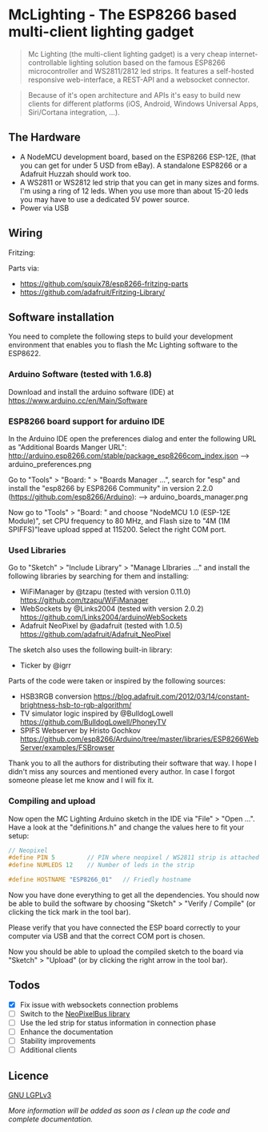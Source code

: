 # McLighting - The ESP8266 based multi-client lighting gadget

> Mc Lighting (the multi-client lighting gadget) is a very cheap internet-controllable lighting solution based on the famous ESP8266 microcontroller and WS2811/2812 led strips. It features a self-hosted responsive web-interface, a REST-API and a websocket connector.

> Because of it's open architecture and APIs it's easy to build new clients for different platforms (iOS, Android, Windows Universal Apps, Siri/Cortana integration, ...). 

## The Hardware
- A NodeMCU development board, based on the ESP8266 ESP-12E, (that you can get for under 5 USD from eBay). A standalone ESP8266 or a Adafruit Huzzah should work too.
- A WS2811 or WS2812 led strip that you can get in many sizes and forms. I'm using a ring of 12 leds. When you use more than about 15-20 leds you may have to use a dedicated 5V power source.
- Power via USB

## Wiring

Fritzing: 

Parts via:
- https://github.com/squix78/esp8266-fritzing-parts
- https://github.com/adafruit/Fritzing-Library/

## Software installation
You need to complete the following steps to build your development environment that enables you to flash the Mc Lighting software to the ESP8622.

### Arduino Software (tested with 1.6.8)
Download and install the arduino software (IDE) at https://www.arduino.cc/en/Main/Software

### ESP8266 board support for arduino IDE
In the Arduino IDE open the preferences dialog and enter the following URL as "Additional Boards Manger URL":\
http://arduino.esp8266.com/stable/package_esp8266com_index.json
--> arduino_preferences.png

Go to "Tools" > "Board: <some board>" > "Boards Manager ...", search for "esp" and install the "esp8266 by ESP8266 Community" in version 2.2.0 (https://github.com/esp8266/Arduino):
--> arduino_boards_manager.png

Now go to "Tools" > "Board: <some board>" and choose "NodeMCU 1.0 (ESP-12E Module)", set CPU frequency to 80 MHz, and Flash size to "4M (1M SPIFFS)"leave upload spped at 115200. Select the right COM port.

### Used Libraries
Go to "Sketch" > "Include Library" > "Manage LIbraries ..." and install the following libraries by searching for them and installing:
- WiFiManager by @tzapu (tested with version 0.11.0)
  https://github.com/tzapu/WiFiManager
- WebSockets by @Links2004 (tested with version 2.0.2)
  https://github.com/Links2004/arduinoWebSockets
- Adafruit NeoPixel by @adafruit (tested with 1.0.5)
  https://github.com/adafruit/Adafruit_NeoPixel
  
The sketch also uses the following built-in library:
- Ticker by @igrr

Parts of the code were taken or inspired by the following sources:
- HSB3RGB conversion
  https://blog.adafruit.com/2012/03/14/constant-brightness-hsb-to-rgb-algorithm/
- TV simulator logic inspired by @BulldogLowell
  https://github.com/BulldogLowell/PhoneyTV
- SPIFS Webserver by Hristo Gochkov
  https://github.com/esp8266/Arduino/tree/master/libraries/ESP8266WebServer/examples/FSBrowser

Thank you to all the authors for distributing their software that way.
I hope I didn't miss any sources and mentioned every author. In case I forgot someone please let me know and I will fix it.

### Compiling and upload
Now open the MC Lighting Arduino sketch in the IDE via "File" > "Open ...". Have a look at the "definitions.h" and change the values here to fit your setup:
```c
// Neopixel
#define PIN 5         // PIN where neopixel / WS2811 strip is attached
#define NUMLEDS 12    // Number of leds in the strip

#define HOSTNAME "ESP8266_01"   // Friedly hostname
```

Now you have done everything to get all the dependencies. You should now be able to build the software by choosing "Sketch" > "Verify / Compile" (or clicking the tick mark in the tool bar).

Please verify that you have connected the ESP board correctly to your computer via USB and that the correct COM port is chosen.

Now you should be able to upload the compiled sketch to the board via "Sketch" > "Upload" (or by clicking the right arrow in the tool bar).

## Todos
- [x] Fix issue with websockets connection problems
- [ ] Switch to the [NeoPixelBus library](https://github.com/Makuna/NeoPixelBus/wiki)
- [ ] Use the led strip for status information in connection phase
- [ ] Enhance the documentation
- [ ] Stability improvements
- [ ] Additional clients

## Licence
[GNU LGPLv3](http://www.gnu.org/licenses/lgpl-3.0.txt)




*More information will be added as soon as I clean up the code and complete documentation.*
